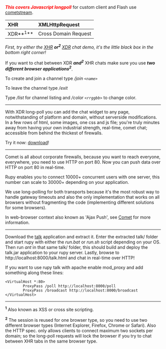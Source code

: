 <font color='red'><i><b>This covers Javascript longpoll</b></i></font> for custom client and Flash use [cometstream](https://code.google.com/p/rupy/wiki/CometStream).

| XHR | XMLHttpRequest |
|:----|:---------------|
| XDR**<sup>1</sup>** | Cross Domain Request |

_First, try either the [XHR](http://sprout.rupy.se) **or<sup>2</sup>** [XDR](http://hemlistan.se/om) chat demo, it's the little black box in the bottom right corner!_

If you want to chat between XDR _**and<sup>2</sup>**_ XHR chats make sure you use _**two different browser applications<sup>2</sup>**_.

To create and join a channel type _/join `<name>`_

To leave the channel type _/exit_

Type _/list_ for channel listing and _/color `<rrggbb>`_ to change color.


---


With XDR long-poll you can add the chat widget to any page, notwithstanding of platform and domain, without serverside modifications. In a few rows of html, some images, one css and js file; you're truly minutes away from having your own industrial strength, real-time, comet chat; accessible from behind the thickest of firewalls.

Try it now: [download](http://rupy.googlecode.com/files/talk-client-0.5.zip)!


---


Comet is all about corporate firewalls, because you want to reach everyone, everywhere, you need to use HTTP on port 80. Now you can push data over HTTP on port 80 in real-time.

Rupy enables you to connect 10000+ concurrent users with one server, this number can scale to 30000+ depending on your application.

We use long-polling for both transports because it's the most robust way to handle gateway timeouts and also the only implementation that works on all browsers without fragmenting the code (implementing different solutions for some browsers).

In web-browser context also known as 'Ajax Push', see [Comet](http://en.wikipedia.org/wiki/Comet_%28programming%29) for more information.


---


Download the [talk](http://rupy.googlecode.com/files/talk-1.1.zip) application and extract it. Enter the extracted talk/ folder and start rupy with either the _run.bat_ or _run.sh_ script depending on your OS. Then run _ant_ in that same talk/ folder, this should build and deploy the talk.jar application to your rupy server. Lastly, browse to http://localhost:8000/talk.html and chat in real-time over HTTP!

If you want to use rupy talk with apache enable mod\_proxy and add something along these lines:
```
<VirtualHost *:80>
        ProxyPass /poll http://localhost:8000/poll
        ProxyPass /broadcast http://localhost:8000/broadcast
</VirtualHost>
```


---


**<sup>1</sup>** Also known as XSS or cross site scripting.

**<sup>2</sup>** The session is reused for one browser type, so you need to use two different browser types (Internet Explorer, Firefox, Chrome or Safari). Also the HTTP spec. only allows clients to connect maximum two sockets per domain; so the long-poll requests will lock the browser if you try to chat between XHR tabs in the same browser type.